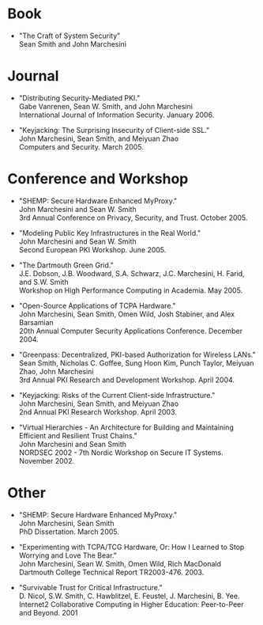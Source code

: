 # Book
- "The Craft of System Security"  
  Sean Smith and John Marchesini

# Journal
- "Distributing Security-Mediated PKI."  
  Gabe Vanrenen, Sean W. Smith, and John Marchesini  
  International Journal of Information Security. January 2006.  

- "Keyjacking: The Surprising Insecurity of Client-side SSL."  
  John Marchesini, Sean Smith, and Meiyuan Zhao  
  Computers and Security. March 2005.  

# Conference and Workshop
- "SHEMP: Secure Hardware Enhanced MyProxy."  
  John Marchesini and Sean W. Smith  
  3rd Annual Conference on Privacy, Security, and Trust. October 2005.  

- "Modeling Public Key Infrastructures in the Real World."  
  John Marchesini and Sean W. Smith  
  Second European PKI Workshop. June 2005.  
  
- "The Dartmouth Green Grid."  
  J.E. Dobson, J.B. Woodward, S.A. Schwarz, J.C. Marchesini, H. Farid, and S.W. Smith  
  Workshop on High Performance Computing in Academia. May 2005.  
  
- "Open-Source Applications of TCPA Hardware."  
  John Marchesini, Sean Smith, Omen Wild, Josh Stabiner, and Alex Barsamian  
  20th Annual Computer Security Applications Conference. December 2004.  
  
- "Greenpass: Decentralized, PKI-based Authorization for Wireless LANs."  
  Sean Smith, Nicholas C. Goffee, Sung Hoon Kim, Punch Taylor, Meiyuan Zhao, John Marchesini  
  3rd Annual PKI Research and Development Workshop. April 2004.  
  
- "Keyjacking: Risks of the Current Client-side Infrastructure."  
  John Marchesini, Sean Smith, and Meiyuan Zhao  
  2nd Annual PKI Research Workshop. April 2003.  

- "Virtual Hierarchies - An Architecture for Building and Maintaining Efficient and Resilient Trust Chains."  
  John Marchesini and Sean Smith  
  NORDSEC 2002 - 7th Nordic Workshop on Secure IT Systems. November 2002.  

# Other
- "SHEMP: Secure Hardware Enhanced MyProxy."  
  John Marchesini, Sean Smith  
  PhD Dissertation. March 2005.  
  
- "Experimenting with TCPA/TCG Hardware, Or: How I Learned to Stop Worrying and Love The Bear."  
  John Marchesini, Sean W. Smith, Omen Wild, Rich MacDonald  
  Dartmouth College Technical Report TR2003-476. 2003.  
  
- "Survivable Trust for Critical Infrastructure."  
  D. Nicol, S.W. Smith, C. Hawblitzel, E. Feustel, J. Marchesini, B. Yee.  
  Internet2 Collaborative Computing in Higher Education: Peer-to-Peer and Beyond. 2001  
